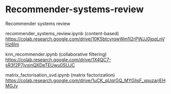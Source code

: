 # Recommender-systems-review
Recommender systems review

recommender_systems_review.ipynb (content-based)
https://colab.research.google.com/drive/10K5btcvrqwWm1I2rPWJJ0jpqLnVHz6Im

knn_recommender.ipynb (collaborative filtering)
https://colab.research.google.com/drive/1X4QC7-sR3f2P7jvxinQXDeTEUwu0SUJC

matrix_factorisation_svd.ipynb (matrix factorization)
https://colab.research.google.com/drive/1uCK_qUqrGQ_MYGIisF_xpuzarjEHMGJy

